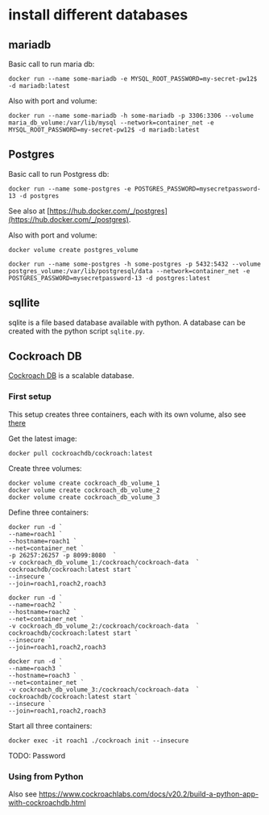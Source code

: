 # install different databases

## mariadb

Basic call to run maria db:
```
docker run --name some-mariadb -e MYSQL_ROOT_PASSWORD=my-secret-pw12$ -d mariadb:latest
```

Also with port and volume:
```
docker run --name some-mariadb -h some-mariadb -p 3306:3306 --volume maria_db_volume:/var/lib/mysql --network=container_net -e MYSQL_ROOT_PASSWORD=my-secret-pw12$ -d mariadb:latest
```

## Postgres

Basic call to run Postgress db:

```PS
docker run --name some-postgres -e POSTGRES_PASSWORD=mysecretpassword-13 -d postgres
```

See also at [https://hub.docker.com/_/postgres](https://hub.docker.com/_/postgres).

Also with port and volume:

```PS
docker volume create postgres_volume

docker run --name some-postgres -h some-postgres -p 5432:5432 --volume postgres_volume:/var/lib/postgresql/data --network=container_net -e POSTGRES_PASSWORD=mysecretpassword-13 -d postgres:latest
```

## sqllite

sqlite is a file based database available with python. A database can be created with the python script `sqlite.py`.

## Cockroach DB

[Cockroach DB](https://hub.docker.com/r/cockroachdb/cockroach) is a scalable database.

### First setup

This setup creates three containers, each with its own volume, also see [there](https://www.cockroachlabs.com/docs/stable/start-a-local-cluster-in-docker-mac.html)

Get the latest image:

```PS
docker pull cockroachdb/cockroach:latest
```

Create three volumes:

```PS
docker volume create cockroach_db_volume_1
docker volume create cockroach_db_volume_2
docker volume create cockroach_db_volume_3
```

Define three containers:

```PS
docker run -d `
--name=roach1 `
--hostname=roach1 `
--net=container_net `
-p 26257:26257 -p 8099:8080  `
-v cockroach_db_volume_1:/cockroach/cockroach-data  `
cockroachdb/cockroach:latest start `
--insecure `
--join=roach1,roach2,roach3

docker run -d `
--name=roach2 `
--hostname=roach2 `
--net=container_net `
-v cockroach_db_volume_2:/cockroach/cockroach-data  `
cockroachdb/cockroach:latest start `
--insecure `
--join=roach1,roach2,roach3

docker run -d `
--name=roach3 `
--hostname=roach3 `
--net=container_net `
-v cockroach_db_volume_3:/cockroach/cockroach-data  `
cockroachdb/cockroach:latest start `
--insecure `
--join=roach1,roach2,roach3
```

Start all three containers:

```PS
docker exec -it roach1 ./cockroach init --insecure
```

TODO: Password

### Using from Python

Also see https://www.cockroachlabs.com/docs/v20.2/build-a-python-app-with-cockroachdb.html
